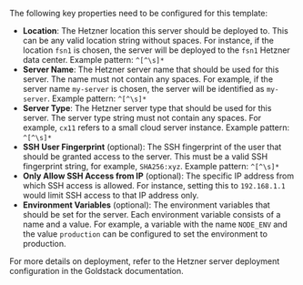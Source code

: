 The following key properties need to be configured for this template:

- **Location**: The Hetzner location this server should be deployed to. This can be any valid location string without spaces. For instance, if the location `fsn1` is chosen, the server will be deployed to the `fsn1` Hetzner data center. Example pattern: `^[^\s]*`
- **Server Name**: The Hetzner server name that should be used for this server. The name must not contain any spaces. For example, if the server name `my-server` is chosen, the server will be identified as `my-server`. Example pattern: `^[^\s]*`
- **Server Type**: The Hetzner server type that should be used for this server. The server type string must not contain any spaces. For example, `cx11` refers to a small cloud server instance. Example pattern: `^[^\s]*`
- **SSH User Fingerprint** (optional): The SSH fingerprint of the user that should be granted access to the server. This must be a valid SSH fingerprint string, for example, `SHA256:xyz`. Example pattern: `^[^\s]*`
- **Only Allow SSH Access from IP** (optional): The specific IP address from which SSH access is allowed. For instance, setting this to `192.168.1.1` would limit SSH access to that IP address only.
- **Environment Variables** (optional): The environment variables that should be set for the server. Each environment variable consists of a name and a value. For example, a variable with the name `NODE_ENV` and the value `production` can be configured to set the environment to production.

For more details on deployment, refer to the Hetzner server deployment configuration in the Goldstack documentation.
